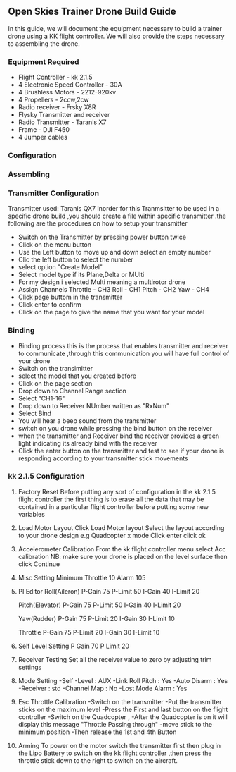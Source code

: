 ## **Open Skies Trainer Drone Build Guide** 

In this guide, we will document the equipment necessary to build a trainer drone using a KK flight controller. We will also provide the steps necessary to assembling the drone.

### **Equipment Required**
* Flight Controller - kk 2.1.5
* 4 Electronic Speed Controller - 30A
* 4 Brushless Motors - 2212-920kv
* 4 Propellers - 2ccw,2cw
* Radio receiver - Frsky X8R
* Flysky Transmitter and receiver 
* Radio Transmitter - Taranis X7 
* Frame - DJI F450
* 4 Jumper cables 

### **Configuration**
### Assembling 
### Transmitter Configuration
Transmitter used: Taranis QX7 
Inorder for this Tranmsitter to be used in a specific drone build ,you should create a file within specific transmitter .the following are the procedures on how to setup your transmitter 
* Switch on the Transmitter by pressing power button twice 
* Click on the menu button
* Use the Left button to move up and down select an empty number 
* Clic the left button to select the number
* select option "Create Model"
* Select model type if its Plane,Delta or MUlti 
* For my design i selected Multi meaning a multirotor drone 
* Assign Channels 
    Throttle - CH3
    Roll - CH1
    Pitch - CH2
    Yaw - CH4
* Click page buttom in the transmitter 
* Click enter to confirm 
* Click on the page to give the name that you want for your model 

### Binding 
* Binding process this is the process that enables transmitter and receiver to communicate ,through this communication you will have full control of your drone 
* Switch on the transimitter 
* select the model that you created before
* Click on the page section 
* Drop down to Channel Range section 
* Select "CH1-16"
* Drop down to Receiver NUmber written as "RxNum"
* Select Bind 
* You will hear a beep sound from the transmitter 
* switch on you drone while pressing the bind button on the receiver 
* when the transmitter and Receiver bind the receiver provides a green light indicating its already bind with the receiver
* Click the enter button on the transmitter and test to see if your drone is responding according to your transmitter stick movements 
### kk 2.1.5 Configuration 
1. Factory Reset
    Before putting any sort of configuration in the kk 2.1.5 flight controller the first thing is to erase all the data that may be contained in a particular flight controller before putting some new variables
2. Load Motor Layout 
    Click Load Motor layout 
    Select the layout according to your drone design e.g Quadcopter x mode 
    Click enter 
    click ok 
3. Accelerometer Calibration 
    From the kk flight controller menu 
    select Acc calibration 
    NB: make sure your drone is placed on the level surface then click Continue 
4. Misc Setting 
    Minimum Throttle 10
    Alarm 105 
5. PI Editor
   Roll(Aileron) 
   P-Gain  75
   P-Limit 50
   I-Gain  40
   I-Limit 20
   
   Pitch(Elevator)
   P-Gain  75
   P-Limit 50
   I-Gain  40
   I-Limit 20
   
   Yaw(Rudder)
   P-Gain  75
   P-Limit 20
   I-Gain  30
   I-Limit 10
   
   Throttle
   P-Gain  75
   P-Limit 20
   I-Gain  30
   I-Limit 10
6. Self Level Setting
    P Gain 70
    P Limit 20
7. Receiver Testing 
    Set all the receiver value to zero by adjusting     trim settings 
8. Mode Setting
    -Self -Level : AUX
    -Link Roll Pitch : Yes
    -Auto Disarm : Yes
    -Receiver : std 
    -Channel Map : No
    -Lost Mode Alarm : Yes 
9. Esc Throttle Calibration
    -Switch on the transmitter
    -Put the transmitter sticks on the maximum level 
    -Press the First and last button on the flight          controller
    -Switch on the Quadcopter ,
    -After the Quadcopter is on it will display this      message "Throttle Passing through"
    -move stick to the minimum position 
    -Then release the 1st and 4th Button 
10. Arming 
    To power on the motor switch the transmitter first then plug in the Lipo Battery to switch on the kk flight controller ,then press the throttle stick down to the right to switch on the aircraft.

